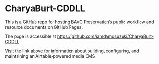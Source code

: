 # CharyaBurt-CDDLL

This is a GitHub repo for hosting BAVC Preservation’s public workflow and resource documents on GitHub Pages.

The page is accessible at https://github.com/iamdamosuzuki/CharyaBurt-CDDLL

Visit the link above for information about building, configuring, and maintaining an Airtable-powered media CMS
